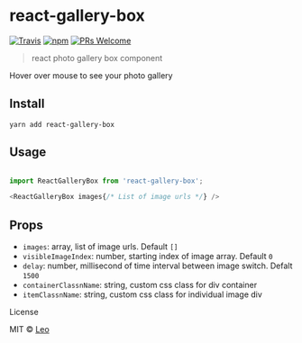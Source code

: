 # react-gallery-box

[![Travis](https://img.shields.io/travis/LeoAJ/react-gallery-box.svg?style=flat-square)](https://travis-ci.org/LeoAJ/react-gallery-box)
[![npm](https://img.shields.io/npm/l/express.svg?style=flat-square)](https://github.com/LeoAJ/react-iTunes-search/blob/master/LICENSE)
[![PRs Welcome](https://img.shields.io/badge/PRs-welcome-brightgreen.svg?style=flat-square)](http://makeapullrequest.com)

> react photo gallery box component

Hover over mouse to see your photo gallery

## Install

```
yarn add react-gallery-box
```

## Usage

```js

import ReactGalleryBox from 'react-gallery-box';

<ReactGalleryBox images{/* List of image urls */} />

```

## Props

* `images`: array, list of image urls. Default `[]`
* `visibleImageIndex`: number, starting index of image array. Default `0`
* `delay`: number, millisecond of time interval between image switch. Defalt `1500`
* `containerClassnName`: string, custom css class for div container
* `itemClassnName`: string, custom css class for individual image div

License

MIT © [Leo](https://github.com/LeoAJ)

